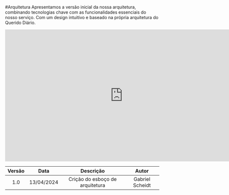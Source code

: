 #Arquitetura
Apresentamos a versão inicial da nossa arquitetura, combinando tecnologias chave com as funcionalidades essenciais do nosso serviço. Com um design intuitivo  e baseado na própria arquitetura do Querido Diário.

<iframe width="768" height="432" src="https://miro.com/app/embed/uXjVKVdk0Cw=/?pres=1&frameId=3458764585488976201&embedId=964664004855" frameborder="0" scrolling="no" allow="fullscreen; clipboard-read; clipboard-write" allowfullscreen></iframe>


| Versão |    Data    |                    Descrição                    |     Autor      |
|:------:|:----------:|:-----------------------------------------------:|:--------------:|
|  1.0   | 13/04/2024 | Crição do esboço de arquitetura                 | Gabriel Scheidt|